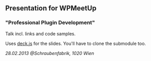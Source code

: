 ## Presentation for WPMeetUp

### "Professional Plugin Development"

Talk incl. links and code samples.

Uses [deck.js](https://github.com/imakewebthings/deck.js) for the slides. You'll have to clone the submodule too.

_28.02.2013 @Schraubenfabrik, 1020 Wien_